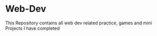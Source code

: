 # Web-Dev
This Repository contains all web dev related practice, games and mini Projects I have completed
